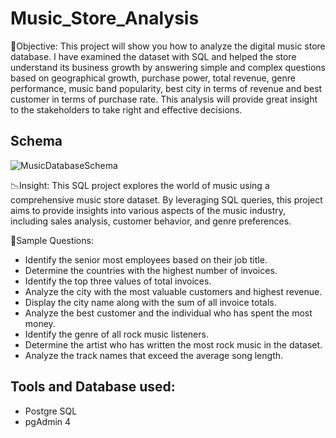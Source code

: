 # Music_Store_Analysis
🎯Objective: This project will show you how to analyze the digital music store database. I have examined the dataset with SQL and helped the store understand its business growth by answering simple and complex questions based on geographical growth, purchase power, total revenue, genre performance, music band popularity, best city in terms of revenue and best customer in terms of purchase rate. This analysis will provide great insight to the stakeholders to take right and effective decisions.

## Schema
![MusicDatabaseSchema](https://github.com/user-attachments/assets/1ac06b4d-577f-4b92-bd6e-66615c82b351)

📉Insight: This SQL project explores the world of music using a comprehensive music store dataset. By leveraging SQL queries, this project aims to provide insights into various aspects of the music industry, including sales analysis, customer behavior, and genre preferences.

📝Sample Questions:

* Identify the senior most employees based on their job title.
* Determine the countries with the highest number of invoices.
* Identify the top three values of total invoices.
* Analyze the city with the most valuable customers and highest revenue.
* Display the city name along with the sum of all invoice totals.
* Analyze the best customer and the individual who has spent the most money.
* Identify the genre of all rock music listeners.
* Determine the artist who has written the most rock music in the dataset.
* Analyze the track names that exceed the average song length.

## Tools and Database used:
* Postgre SQL
* pgAdmin 4
